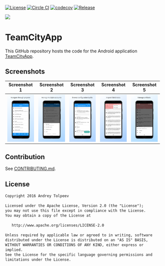 [![License](https://img.shields.io/badge/license-Apache_2.0-blue.svg)](http://www.apache.org/licenses/LICENSE-2.0)
[![Circle CI](https://circleci.com/gh/vase4kin/TeamCityApp/tree/dev.svg?style=shield)](https://circleci.com/gh/vase4kin/TeamCityApp/tree/dev)
[![codecov](https://codecov.io/gh/vase4kin/TeamCityApp/branch/dev/graph/badge.svg)](https://codecov.io/gh/vase4kin/TeamCityApp)
[![Release](https://img.shields.io/badge/release-1.52.1-blue.svg)](https://github.com/vase4kin/TeamCityApp/releases/latest)

<img src="https://github.com/vase4kin/TeamCityApp/raw/dev/res/screenshots/feature-graphic.png">

# TeamCityApp

This GitHub repository hosts the code for the Android application [TeamCityApp](https://play.google.com/store/apps/details?id=com.github.vase4kin.teamcityapp).

## Screenshots

Screenshot 1 | Screenshot 2 | Screenshot 3 | Screenshot 4 | Screenshot 5 | 
:-------------------------:|:-------------------------:|:-------------------------:|:-------------------------:|:-------------------------:|
![Screenshot 1](https://github.com/vase4kin/TeamCityApp/raw/dev/res/screenshots/Phone%20Screenshot%201.png) | ![Screenshot 2](https://github.com/vase4kin/TeamCityApp/raw/dev/res/screenshots/Phone%20Screenshot%202.png) | ![Screenshot 3](https://github.com/vase4kin/TeamCityApp/raw/dev/res/screenshots/Phone%20Screenshot%203.png) | ![Screenshot 4](https://github.com/vase4kin/TeamCityApp/raw/dev/res/screenshots/Phone%20Screenshot%206.png) | ![Screenshot 5](https://github.com/vase4kin/TeamCityApp/raw/dev/res/screenshots/Phone%20Screenshot%207.png)

## Contribution

See [CONTRIBUTING.md](CONTRIBUTING.md).

## License

    Copyright 2016 Andrey Tolpeev

    Licensed under the Apache License, Version 2.0 (the "License");
    you may not use this file except in compliance with the License.
    You may obtain a copy of the License at

       http://www.apache.org/licenses/LICENSE-2.0

    Unless required by applicable law or agreed to in writing, software
    distributed under the License is distributed on an "AS IS" BASIS,
    WITHOUT WARRANTIES OR CONDITIONS OF ANY KIND, either express or implied.
    See the License for the specific language governing permissions and
    limitations under the License.
